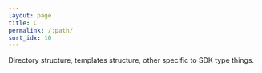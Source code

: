 ```yaml
---
layout: page
title: C
permalink: /:path/
sort_idx: 10
---
```

Directory structure, templates structure, other specific to SDK type things.
